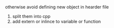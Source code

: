 otherwise avoid defining new object in hearder file
1. split them into cpp
2. add extern or inlince to variable or function